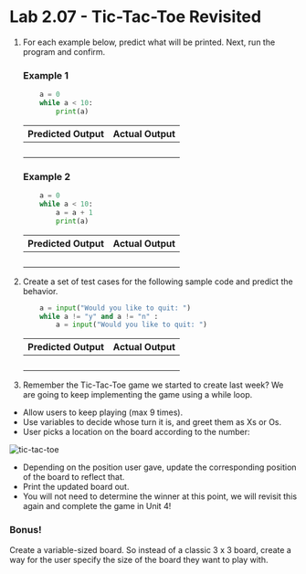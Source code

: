 # Lab 2.07 - Tic-Tac-Toe Revisited

1) For each example below, predict what will be printed. Next, run the program and confirm.

    ### Example 1

    ```python
        a = 0
        while a < 10: 
            print(a)
    ```
    | **Predicted Output** | **Actual Output** |
    | --- | --- |
    |<br> |<br> | 

    ### Example 2

    ```python
        a = 0
        while a < 10: 
            a = a + 1
            print(a)
    ```
    | **Predicted Output** | **Actual Output** |
    | --- | --- |
    |<br> |<br> | 


2. Create a set of test cases for the following sample code and predict the behavior.  

    ```python
        a = input("Would you like to quit: ")
        while a != "y" and a != "n" :
            a = input("Would you like to quit: ")
    ```
    | **Predicted Output** | **Actual Output** |
    | --- | --- |
    |<br> |<br> | 

3) Remember the Tic-Tac-Toe game we started to create last week? We are going to keep implementing the game using a while loop.

* Allow users to keep playing (max 9 times).
* Use variables to decide whose turn it is, and greet them as Xs or Os.
* User picks a location on the board according to the number: 

![tic-tac-toe](https://encrypted-tbn3.gstatic.com/images?q=tbn:ANd9GcRrA_MowUM-KZXl1CpkrQhi8W505dM3cxZG1787i9qFz8KefqFkIQ)

* Depending on the position user gave, update the corresponding position of the board to reflect that.
* Print the updated board out.
* You will not need to determine the winner at this point, we will revisit this again and complete the game in Unit 4!

### Bonus! 
Create a variable-sized board. So instead of a classic 3 x 3 board, create a way for the user specify the size of the board they want to play with. 
